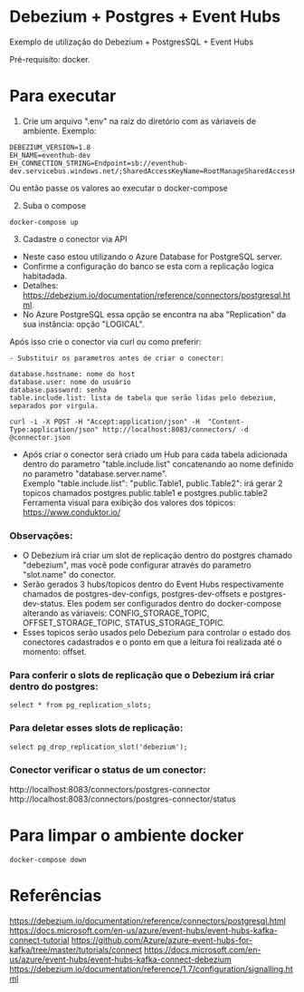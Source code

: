 # Debezium + Postgres + Event Hubs
 
Exemplo de utilização do Debezium + PostgresSQL + Event Hubs

Pré-requisito: docker.

# Para executar

1) Crie um arquivo ".env" na raiz do diretório com as váriaveis de ambiente. Exemplo:
``` .env
DEBEZIUM_VERSION=1.8
EH_NAME=eventhub-dev
EH_CONNECTION_STRING=Endpoint=sb://eventhub-dev.servicebus.windows.net/;SharedAccessKeyName=RootManageSharedAccessKey;SharedAccessKey=XXX
```
Ou então passe os valores ao executar o docker-compose

2) Suba o compose
```
docker-compose up
```

3) Cadastre o conector via API
- Neste caso estou utilizando o Azure Database for PostgreSQL server.
- Confirme a configuração do banco se esta com a replicação logica habitadada.
- Detalhes: https://debezium.io/documentation/reference/connectors/postgresql.html.
- No Azure PostgreSQL essa opção se encontra na aba "Replication" da sua instância: opção "LOGICAL".

Após isso crie o conector via curl ou como preferir:

```
- Substituir os parametros antes de criar o conector:

database.hostname: nome do host
database.user: nome do usuário
database.password: senha
table.include.list: lista de tabela que serão lidas pelo debezium, separados por virgula.

curl -i -X POST -H "Accept:application/json" -H  "Content-Type:application/json" http://localhost:8083/connectors/ -d @connector.json
```

- Após criar o conector será criado um Hub para cada tabela adicionada dentro do parametro "table.include.list" concatenando ao nome definido no parametro "database.server.name".  
Exemplo "table.include.list": "public.Table1, public.Table2": irá gerar 2 topicos chamados postgres.public.table1 e postgres.public.table2  
Ferramenta visual para exibição dos valores dos tópicos: https://www.conduktor.io/

### Observações:
- O Debezium irá criar um slot de replicação dentro do postgres chamado "debezium", mas você pode configurar através do parametro "slot.name" do conector.
- Serão gerados 3 hubs/topicos dentro do Event Hubs respectivamente chamados de postgres-dev-configs, postgres-dev-offsets e postgres-dev-status. Eles podem ser configurados dentro do docker-compose alterando as váriaveis: CONFIG_STORAGE_TOPIC, OFFSET_STORAGE_TOPIC, STATUS_STORAGE_TOPIC.
- Esses topicos serão usados pelo Debezium para controlar o estado dos conectores cadastrados e o ponto em que a leitura foi realizada até o momento: offset.

### Para conferir o slots de replicação que o Debezium irá criar dentro do postgres:
```
select * from pg_replication_slots;
```

### Para deletar esses slots de replicação:
```
select pg_drop_replication_slot('debezium');
```

### Conector verificar o status de um conector:
http://localhost:8083/connectors/postgres-connector
http://localhost:8083/connectors/postgres-connector/status

# Para limpar o ambiente docker
```
docker-compose down
```

# Referências
https://debezium.io/documentation/reference/connectors/postgresql.html
https://docs.microsoft.com/en-us/azure/event-hubs/event-hubs-kafka-connect-tutorial
https://github.com/Azure/azure-event-hubs-for-kafka/tree/master/tutorials/connect
https://docs.microsoft.com/en-us/azure/event-hubs/event-hubs-kafka-connect-debezium
https://debezium.io/documentation/reference/1.7/configuration/signalling.html
